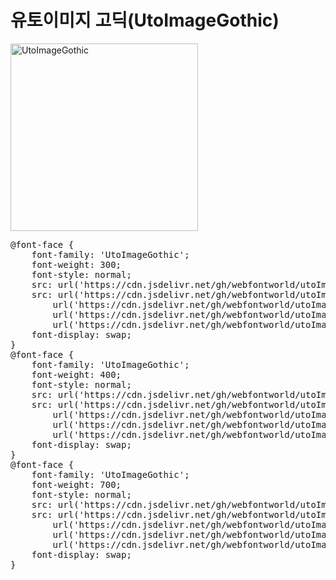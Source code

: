 # 유토이미지 고딕(UtoImageGothic)

<a href="https://wess.tistory.com" target="_blank">
    <img src="https://webfontworld.github.io/utoImagegothic/UtoImageGothic.jpg" alt="UtoImageGothic" style="width:300px">
</a>

<pre>
@font-face {
    font-family: 'UtoImageGothic';
    font-weight: 300;
    font-style: normal;
    src: url('https://cdn.jsdelivr.net/gh/webfontworld/utoImagegothic/UtoImageGothicLight.eot');
    src: url('https://cdn.jsdelivr.net/gh/webfontworld/utoImagegothic/UtoImageGothicLight.eot?#iefix') format('embedded-opentype'),
        url('https://cdn.jsdelivr.net/gh/webfontworld/utoImagegothic/UtoImageGothicLight.woff2') format('woff2'),
        url('https://cdn.jsdelivr.net/gh/webfontworld/utoImagegothic/UtoImageGothicLight.woff') format('woff'),
        url('https://cdn.jsdelivr.net/gh/webfontworld/utoImagegothic/UtoImageGothicLight.ttf') format("truetype");
    font-display: swap;
}
@font-face {
    font-family: 'UtoImageGothic';
    font-weight: 400;
    font-style: normal;
    src: url('https://cdn.jsdelivr.net/gh/webfontworld/utoImagegothic/UtoImageGothicRegular.eot');
    src: url('https://cdn.jsdelivr.net/gh/webfontworld/utoImagegothic/UtoImageGothicRegular.eot?#iefix') format('embedded-opentype'),
        url('https://cdn.jsdelivr.net/gh/webfontworld/utoImagegothic/UtoImageGothicRegular.woff2') format('woff2'),
        url('https://cdn.jsdelivr.net/gh/webfontworld/utoImagegothic/UtoImageGothicRegular.woff') format('woff'),
        url('https://cdn.jsdelivr.net/gh/webfontworld/utoImagegothic/UtoImageGothicRegular.ttf') format("truetype");
    font-display: swap;
}
@font-face {
    font-family: 'UtoImageGothic';
    font-weight: 700;
    font-style: normal;
    src: url('https://cdn.jsdelivr.net/gh/webfontworld/utoImagegothic/UtoImageGothicBold.eot');
    src: url('https://cdn.jsdelivr.net/gh/webfontworld/utoImagegothic/UtoImageGothicBold.eot?#iefix') format('embedded-opentype'),
        url('https://cdn.jsdelivr.net/gh/webfontworld/utoImagegothic/UtoImageGothicBold.woff2') format('woff2'),
        url('https://cdn.jsdelivr.net/gh/webfontworld/utoImagegothic/UtoImageGothicBold.woff') format('woff'),
        url('https://cdn.jsdelivr.net/gh/webfontworld/utoImagegothic/UtoImageGothicBold.ttf') format("truetype");
    font-display: swap;
}
</pre>
